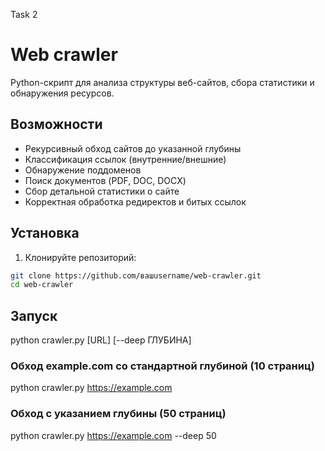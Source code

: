 Task 2
# Web crawler

Python-скрипт для анализа структуры веб-сайтов, сбора статистики и обнаружения ресурсов.

## Возможности

- Рекурсивный обход сайтов до указанной глубины
- Классификация ссылок (внутренние/внешние)
- Обнаружение поддоменов
- Поиск документов (PDF, DOC, DOCX)
- Сбор детальной статистики о сайте
- Корректная обработка редиректов и битых ссылок

## Установка

1. Клонируйте репозиторий:
```bash
git clone https://github.com/вашusername/web-crawler.git
cd web-crawler
```

## Запуск

python crawler.py [URL] [--deep ГЛУБИНА]

### Обход example.com со стандартной глубиной (10 страниц)
python crawler.py https://example.com

### Обход с указанием глубины (50 страниц)
python crawler.py https://example.com --deep 50

